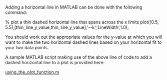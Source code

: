 Adding a horizontal line in MATLAB can be done with the following command:

% plot a thin dashed horizontal line that spans across the x limits
plot([0.5, 5.5],[thin_line_y_value,thin_line_y_value],'--k','LineWidth',1.0);

You should work out the appropriate values for the y-value at which you will want to make the two horizontal dashed lines based on your horizontal fit to your two data points.

A sample MATLAB script making use of the above line of code to add a dashed horizontal line to a plot is provided here:

[using_the_plot_function.m](using_the_plot_function.m)